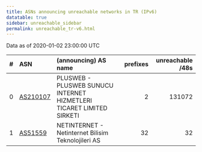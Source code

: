 ```yaml
---
title: ASNs announcing unreachable networks in TR (IPv6)
datatable: true
sidebar: unreachable_sidebar
permalink: unreachable_tr-v6.html
---
```


Data as of 2020-01-02 23:00:00 UTC


<div class="datatable-begin"></div>

|   # | ASN                                      | (announcing) AS name                                                 |   prefixes |   unreachable /48s |
|----:|:-----------------------------------------|:---------------------------------------------------------------------|-----------:|-------------------:|
|   0 | [AS210107](unreachable_AS210107-v6.html) | PLUSWEB - PLUSWEB SUNUCU INTERNET HIZMETLERI TICARET LIMITED SIRKETI |          2 |             131072 |
|   1 | [AS51559](unreachable_AS51559-v6.html)   | NETINTERNET - Netinternet Bilisim Teknolojileri AS                   |         32 |                 32 |

<div class="datatable-end"></div>